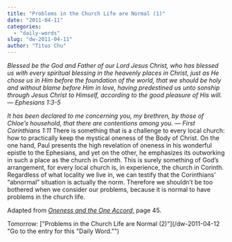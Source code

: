 ```yaml
---
title: "Problems in the Church Life are Normal (1)"
date: "2011-04-11"
categories: 
  - "daily-words"
slug: "dw-2011-04-11"
author: "Titus Chu"
---
```


_Blessed be the God and Father of our Lord Jesus Christ, who has blessed us with every spiritual blessing in the heavenly places in Christ, just as He chose us in Him before the foundation of the world, that we should be holy and without blame before Him in love, having predestined us unto sonship through Jesus Christ to Himself, according to the good pleasure of His will. — Ephesians 1:3-5_

_It has been declared to me concerning you, my brethren, by those of Chloe’s household, that there are contentions among you. — First Corinthians 1:11_ There is something that is a challenge to every local church: how to practically keep the mystical oneness of the Body of Christ. On the one hand, Paul presents the high revelation of oneness in his wonderful epistle to the Ephesians, and yet on the other, he emphasizes its outworking in such a place as the church in Corinth. This is surely something of God’s arrangement, for every local church is, in experience, the church in Corinth. Regardless of what locality we live in, we can testify that the Corinthians’ “abnormal” situation is actually the norm. Therefore we shouldn’t be too bothered when we consider our problems, because it is normal to have problems in the church life.

Adapted from _[Oneness and the One Accord,](/book-oneness "Go to the listing for this book.")_ page 45.

Tomorrow: ["Problems in the Church Life are Normal (2)"](/dw-2011-04-12 "Go to the entry for this "Daily Word."")
